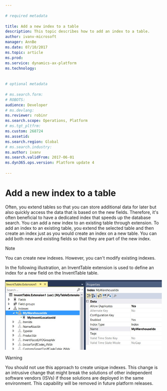 ```yaml
---

# required metadata

title: Add a new index to a table
description: This topic describes how to add an index to a table.
author: ivanv-microsoft
manager: AnnBe
ms.date: 07/10/2017
ms.topic: article
ms.prod: 
ms.service: dynamics-ax-platform
ms.technology: 


# optional metadata

# ms.search.form: 
# ROBOTS: 
audience: Developer
# ms.devlang: 
ms.reviewer: robinr
ms.search.scope: Operations, Platform
# ms.tgt_pltfrm: 
ms.custom: 268724
ms.assetid: 
ms.search.region: Global
# ms.search.industry: 
ms.author: ivanv
ms.search.validFrom: 2017-06-01
ms.dyn365.ops.version: Platform update 4

---
```


# Add a new index to a table

Often, you extend tables so that you can store additional data for later but also quickly access the data that is based on the new fields. Therefore, it's often beneficial to have a dedicated index that speeds up the database search. You can add a new index to an existing table through extension. To add an index to an existing table, you extend the selected table and then create an index just as you would create an index on a new table. You can add both new and existing fields so that they are part of the new index.

> [!NOTE]
> You can create new indexes. However, you can't modify existing indexes.

In the following illustration, an InventTable extension is used to define an index for a new field on the InventTable table.

![New index](media/AddIndex.jpg) 

> [!WARNING]
> You should not use this approach to create unique indexes. This change is an intrusive change that might break the solutions of other independent software vendors (ISVs) if those solutions are deployed in the same environment. This capability will be removed in future platform releases.
